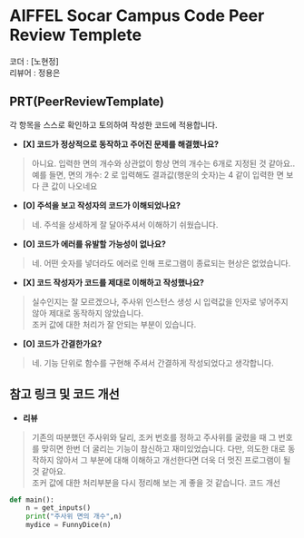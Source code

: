 # AIFFEL Socar Campus Code Peer Review Templete

코더 : [노현정]  
리뷰어 : 정용은

## PRT(PeerReviewTemplate)

각 항목을 스스로 확인하고 토의하여 작성한 코드에 적용합니다.

- **[X] 코드가 정상적으로 동작하고 주어진 문제를 해결했나요?**

> 아니요. 입력한 면의 개수와 상관없이 항상 면의 개수는 6개로 지정된 것 같아요..  
> 예를 들면, 면의 개수: 2 로 입력해도 결과값(행운의 숫자)는 4 같이 입력한 면 보다 큰 값이 나오네요  
- **[O] 주석을 보고 작성자의 코드가 이해되었나요?**

> 네. 주석을 상세하게 잘 달아주셔서 이해하기 쉬웠습니다.  
> 
- **[O] 코드가 에러를 유발할 가능성이 없나요?**

> 네. 어떤 숫자를 넣더라도 에러로 인해 프로그램이 종료되는 현상은 없었습니다.  
> 
- **[X] 코드 작성자가 코드를 제대로 이해하고 작성했나요?**

> 실수인지는 잘 모르겠으나, 주사위 인스턴스 생성 시 입력값을 인자로 넣어주지 않아 제대로 동작하지 않았습니다.  
> 조커 값에 대한 처리가 잘 안되는 부분이 있습니다. 

- **[O] 코드가 간결한가요?**

> 네. 기능 단위로 함수를 구현해 주셔서 간결하게 작성되었다고 생각합니다.
> 

## 참고 링크 및 코드 개선

- **리뷰**
> 기존의 따분했던 주사위와 달리, 조커 번호를 정하고 주사위를 굴렸을 때 그 번호를 맞히면 한번 더 굴리는 기능이 참신하고 재미있었습니다. 다만, 의도한 대로 동작하지 않아서 그 부분에 대해 이해하고 개선한다면 더욱 더 멋진 프로그램이 될 것 같아요.  
> 조커 값에 대한 처리부분을 다시 정리해 보는 게 좋을 것 같습니다.
> 코드 개선
```python
def main():
    n = get_inputs()
    print("주사위 면의 개수",n)
    mydice = FunnyDice(n)
```